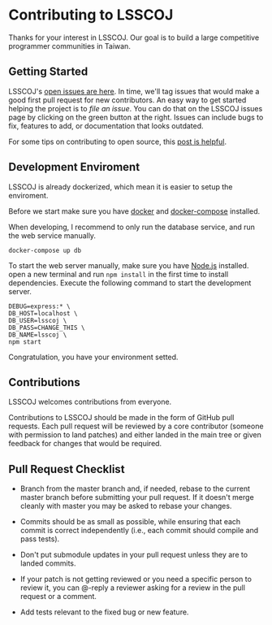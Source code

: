 # Contributing to LSSCOJ

Thanks for your interest in LSSCOJ. Our goal is to build a large competitive programmer communities in Taiwan.

## Getting Started

LSSCOJ's [open issues are here](https://github.com/lssc/LSSCOJ/issues). In time, we'll tag issues that would make a good first pull request for new contributors. An easy way to get started helping the project is to *file an issue*. You can do that on the LSSCOJ issues page by clicking on the green button at the right. Issues can include bugs to fix, features to add, or documentation that looks outdated. 

For some tips on contributing to open source, this [post is helpful](https://opensource.guide/how-to-contribute/).

## Development Enviroment

LSSCOJ is already dockerized, which mean it is easier to setup the enviroment.

Before we start make sure you have [docker](https://docs.docker.com/engine/install/) and [docker-compose](https://docs.docker.com/compose/) installed.

When developing, I recommend to only run the database service, and run the web service manually.

```console
docker-compose up db
```

To start the web server manually, make sure you have [Node.js](https://nodejs.org/) installed. open a new terminal and run `npm install` in the first time to install dependencies. Execute the following command to start the development server.

```console
DEBUG=express:* \
DB_HOST=localhost \
DB_USER=lsscoj \
DB_PASS=CHANGE_THIS \
DB_NAME=lsscoj \
npm start
```

Congratulation, you have your environment setted.

## Contributions

LSSCOJ welcomes contributions from everyone.

Contributions to LSSCOJ should be made in the form of GitHub pull requests. Each pull request will
be reviewed by a core contributor (someone with permission to land patches) and either landed in the
main tree or given feedback for changes that would be required.

## Pull Request Checklist

-   Branch from the master branch and, if needed, rebase to the current master branch before submitting your pull request. If it doesn't merge cleanly with master you may be asked to rebase your changes.

-   Commits should be as small as possible, while ensuring that each commit is correct independently (i.e., each commit should compile and pass tests). 

-   Don't put submodule updates in your pull request unless they are to landed commits.

-   If your patch is not getting reviewed or you need a specific person to review it, you can @-reply a reviewer asking for a review in the pull request or a comment.

-   Add tests relevant to the fixed bug or new feature.  
